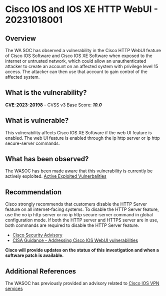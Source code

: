 # Cisco IOS and IOS XE HTTP WebUI - 20231018001

## Overview

The WA SOC has observed a vulnerability in the Cisco HTTP WebUI feature of Cisco IOS Software and Cisco IOS XE Software
when exposed to the internet or untrusted network, which could allow an unauthenticated attacker to create an account on an affected system with privilege level 15 access. The attacker can then use that account to gain control of the affected system.

## What is the vulnerability?

[**CVE-2023-20198**](https://nvd.nist.gov/vuln/detail/CVE-2023-20198) - CVSS v3 Base Score: ***10.0***

## What is vulnerable?

This vulnerability affects Cisco IOS XE Software if the web UI feature is enabled. The web UI feature is enabled through the ip http server or ip http secure-server commands.

## What has been observed?

The WASOC has been made aware that this vulnerability is currently be actively exploited. [Active Exploited Vulnerbalities](https://www.cisa.gov/known-exploited-vulnerabilities-catalog)

## Recommendation

Cisco strongly recommends that customers disable the HTTP Server feature on all internet-facing systems. To disable the HTTP Server feature, use the no ip http server or no ip http secure-server command in global configuration mode. If both the HTTP server and HTTPS server are in use, both commands are required to disable the HTTP Server feature.

- [Cisco Security Advisory](https://sec.cloudapps.cisco.com/security/center/content/CiscoSecurityAdvisory/cisco-sa-iosxe-webui-privesc-j22SaA4z)
- [CISA Guidance - Addressing Cisco IOS WebUI vulnerabilities](https://www.cisa.gov/guidance-addressing-cisco-ios-xe-web-ui-vulnerabilities)

**Cisco will provide updates on the status of this investigation and when a software patch is available.**

## Additional References

The WASOC has previously provided an advisory related to [Cisco IOS VPN services](https://soc.cyber.wa.gov.au/advisories/20231011004-Cisco-IOS-Software-Out-of-Bounds-Write-Vulnerability/)
